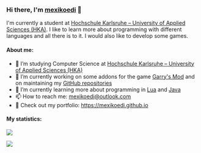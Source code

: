 ### Hi there, I'm [mexikoedi](https://mexikoedi.github.io) 👋

I'm currently a student at [Hochschule Karlsruhe – University of Applied Sciences (HKA)](https://www.h-ka.de/en).
I like to learn more about programming with different languages and all there is to it. I would also like to develop some games.

#### About me:

- 🚀 I’m studying Computer Science at [Hochschule Karlsruhe – University of Applied Sciences (HKA)](https://www.h-ka.de/en)
- 🔭 I’m currently working on some addons for the game [Garry's Mod](https://en.wikipedia.org/wiki/Garry%27s_Mod) and on maintaining my [GitHub repositories](https://github.com/mexikoedi?tab=repositories)
- 🌱 I’m currently learning more about programming in [Lua](https://en.wikipedia.org/wiki/Lua_(programming_language)) and [Java](https://en.wikipedia.org/wiki/Java_(software_platform))
- 📫 How to reach me: mexikoedi@outlook.com
- 📝 Check out my portfolio: https://mexikoedi.github.io

#### My statistics:

![](https://github-readme-stats.vercel.app/api?username=mexikoedi&show_icons=true&include_all_commits=true&theme=github_dark) 

![](https://github-readme-stats.vercel.app/api/top-langs/?username=mexikoedi&langs_count=10&layout=compact&theme=github_dark)
